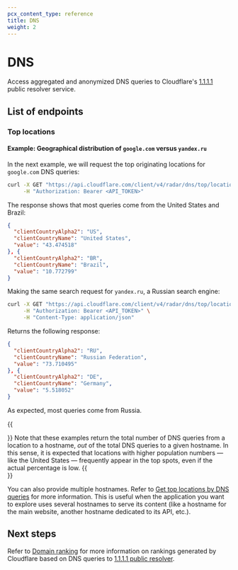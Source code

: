 ```yaml
---
pcx_content_type: reference
title: DNS
weight: 2
---
```


# DNS

Access aggregated and anonymized DNS queries to Cloudflare's [1.1.1.1](/1.1.1.1//) public resolver service.

## List of endpoints

### Top locations

#### Example: Geographical distribution of `google.com` versus `yandex.ru`

In the next example, we will request the top originating locations for `google.com` DNS queries:

```bash
curl -X GET "https://api.cloudflare.com/client/v4/radar/dns/top/locations?domain=google.com&dateRange=1d&format=json&limit=2" \
     -H "Authorization: Bearer <API_TOKEN>"
```

The response shows that most queries come from the United States and Brazil:

```json
{
  "clientCountryAlpha2": "US",
  "clientCountryName": "United States",
  "value": "43.474518"
}, {
  "clientCountryAlpha2": "BR",
  "clientCountryName": "Brazil",
  "value": "10.772799"
}
```

Making the same search request for `yandex.ru`, a Russian search engine:

```bash
curl -X GET "https://api.cloudflare.com/client/v4/radar/dns/top/locations?domain=yandex.ru&dateRange=1d&format=json&limit=2" \
     -H "Authorization: Bearer <API_TOKEN>" \
     -H "Content-Type: application/json"
```

Returns the following response:

```json
{
  "clientCountryAlpha2": "RU",
  "clientCountryName": "Russian Federation",
  "value": "73.710495"
}, {
  "clientCountryAlpha2": "DE",
  "clientCountryName": "Germany",
  "value": "5.518052"
}
```

As expected, most queries come from Russia.

{{<Aside type="note">}}
Note that these examples return the total number of DNS queries from a location to a hostname, _out_ of the total DNS queries to a given hostname. In this sense, it is expected that locations with higher population numbers — like the United States — frequently appear in the top spots, even if the actual percentage is low.
{{</Aside>}}

You can also provide multiple hostnames. Refer to [Get top locations by DNS queries](https://api.cloudflare.com/#radar-dns-get-top-locations-by-dns-queries) for more information. This is useful when the application you want to explore uses several hostnames to serve its content (like a hostname for the main website, another hostname dedicated to its API, etc.).

## Next steps

Refer to [Domain ranking](/radar/investigate/domain-ranking-datasets/) for more information on rankings generated by Cloudflare based on DNS queries to [1.1.1.1 public resolver](/1.1.1.1/).